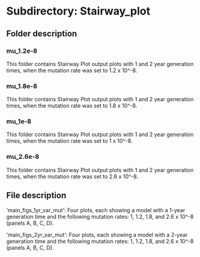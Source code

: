 # Subdirectory: Stairway_plot

## Folder description

### mu_1.2e-8

This folder contains Stairway Plot output plots with 1 and 2 year generation times, when the mutation rate was set to 1.2 x 10^-8.

### mu_1.8e-8

This folder contains Stairway Plot output plots with 1 and 2 year generation times, when the mutation rate was set to 1.8 x 10^-8.

### mu_1e-8

This folder contains Stairway Plot output plots with 1 and 2 year generation times, when the mutation rate was set to 1 x 10^-8.

### mu_2.6e-8

This folder contains Stairway Plot output plots with 1 and 2 year generation times, when the mutation rate was set to 2.6 x 10^-8.

## File description

'main_figs_1yr_var_mut': Four plots, each showing a model with a 1-year generation time and the following mutation rates: 1, 1.2, 1.8, and 2.6 x 10^-8 (panels A, B, C, D).

'main_figs_2yr_var_mut': Four plots, each showing a model with a 2-year generation time and the following mutation rates: 1, 1.2, 1.8, and 2.6 x 10^-8 (panels A, B, C, D).